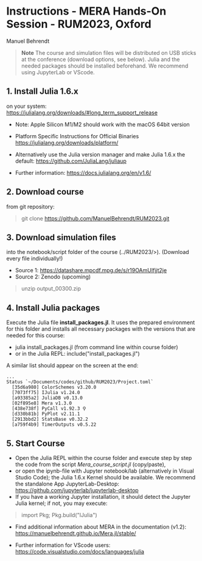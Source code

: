 # Instructions - MERA Hands-On Session - RUM2023, Oxford
Manuel Behrendt

> **Note**
> The course and simulation files will be distributed on USB sticks at the conference (download options, see below). Julia and the needed packages should be installed beforehand. We recommend using JupyterLab or VScode.

## 1. Install Julia 1.6.x
on your system: https://julialang.org/downloads/#long_term_support_release

- Note: Apple Silicon M1/M2 should work with the macOS 64bit version

- Platform Specific Instructions for Official Binaries https://julialang.org/downloads/platform/

- Alternatively use the Julia version manager and make Julia 1.6.x the default: https://github.com/JuliaLang/juliaup

- Further information: https://docs.julialang.org/en/v1.6/


## 2. Download course
from git repository:
>git clone https://github.com/ManuelBehrendt/RUM2023.git

## 3. Download simulation files 
into the notebook/script folder of the course (../RUM2023/>).
(Download every file individually!)
- Source 1: https://datashare.mpcdf.mpg.de/s/r19OAmUIfjjt2je
- Source 2: Zenodo (upcoming)

>unzip output_00300.zip

## 4. Install Julia packages
Execute the Julia file **install_packages.jl**. It uses the prepared environment for this folder and installs all necessary packages with the versions that are needed for this course:
- julia install_packages.jl  (from command line within course folder)
- or in the Julia REPL: include("install_packages.jl")

A similar list should appear on the screen at the end:
```
...
Status `~/Documents/codes/github/RUM2023/Project.toml`
  [35d6a980] ColorSchemes v3.20.0
  [7073ff75] IJulia v1.24.0
  [a93385a2] JuliaDB v0.13.0
  [02f895e8] Mera v1.3.0
  [438e738f] PyCall v1.92.3 ⚲
  [d330b81b] PyPlot v2.11.1
  [2913bbd2] StatsBase v0.32.2
  [a759f4b9] TimerOutputs v0.5.22
```

## 5. Start Course
- Open the Julia REPL within the course folder and execute step by step the code from the script _Mera_course_script.jl_ (copy/paste),
- or open the ipynb-file with Jupyter notebook/lab  (alternatively in Visual Studio Code); the Julia 1.6.x Kernel should be available. We recommend the standalone App JupyterLab-Desktop: https://github.com/jupyterlab/jupyterlab-desktop
- If you have a working Jupyter installation, it should detect the Jupyter Julia kernel; if not, you may execute: 
>import Pkg; Pkg.build("IJulia")

- Find additional information about MERA in the documentation (v1.2): https://manuelbehrendt.github.io/Mera.jl/stable/ 

- Further information for VScode users: https://code.visualstudio.com/docs/languages/julia